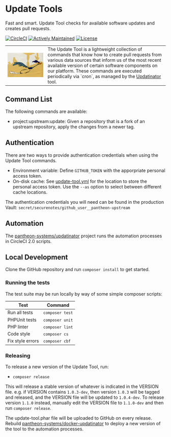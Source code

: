 # Update Tools

Fast and smart. Update Tool checks for available software updates and creates pull requests.

[![CircleCI](https://dl.circleci.com/status-badge/img/gh/pantheon-systems/update-tool/tree/master.svg?style=svg)](https://dl.circleci.com/status-badge/redirect/gh/pantheon-systems/update-tool/tree/master)
[![Actively Maintained](https://img.shields.io/badge/Pantheon-Actively_Maintained-yellow?logo=pantheon&color=FFDC28)](https://pantheon.io/docs/oss-support-levels#actively-maintained-support)
[![License](https://img.shields.io/badge/license-MIT-408677.svg)](LICENSE)

<table><tr width="25%"><td><img alt="Detinator" src="docs/images/roadrunner.png"/></td><td width="75%" valign="top">
The Update Tool is a lightweight collection of commands that know how to create pull requests from various data sources that inform us of the most recent available version of certain software components on our platform. These commands are executed periodically via `cron`, as managed by the <a href="https://github.com/pantheon-systems/updatinator">Updatinator</a> tool.
</td></tr></table>

## Command List

The following commands are available:

- project:upstream:update: Given a repository that is a fork of an upstream repository, apply the changes from a newer tag.

## Authentication

There are two ways to provide authentication credentials when using the Update Tool commands.

- Environment variable: Define `GITHUB_TOKEN` with the apporpriate personal access token.
- On-disk cache: See [update-tool.yml](update-tool.yml) for the location to store the personal access token. Use the `--as` option to select between different cache locations.

The authentication credentials you will need can be found in the production Vault: `secret/securenotes/github_user__pantheon-upstream`

## Automation

The [pantheon-systems/updatinator](https://github.com/pantheon-systems/updatinator) project runs the automation processes in CircleCI 2.0 scripts.

## Local Development

Clone the GitHub repository and run `composer install` to get started.

### Running the tests

The test suite may be run locally by way of some simple composer scripts:

| Test             | Command
| ---------------- | ---
| Run all tests    | `composer test`
| PHPUnit tests    | `composer unit`
| PHP linter       | `composer lint`
| Code style       | `composer cs`
| Fix style errors | `composer cbf`

### Releasing

To release a new version of the Update Tool, run:

- `composer release`

This will release a stable version of whatever is indicated in the VERSION file. e.g. if VERSION contains `1.0.3-dev`, then version `1.0.3` will be tagged and released, and the VERSION file will be updated to `1.0.4-dev`. To release version `1.1.0` instead, manually edit the VERSION file to `1.1.0-dev` and then run `composer release`.

The update-tool.phar file will be uploaded to GitHub on every release. Rebuild [pantheon-systems/docker-updatinator](https://github.com/pantheon-systems/docker-updatinator) to deploy a new version of the tool to the automation processes.
